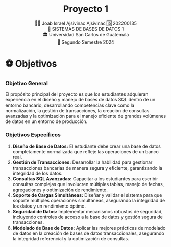 <h1 align="center">Proyecto 1</h1>

<div align="center">
🙍‍♂️ Joab Israel Ajsivinac Ajsivinac 🆔 202200135
</div>
<div align="center">
📕 SISTEMAS DE BASES DE DATOS 1
</div>
<div align="center"> 🏛 Universidad San Carlos de Guatemala</div>
<div align="center"> 📆 Segundo Semestre 2024</div>



# ⚽ Objetivos

### Objetivo General
El propósito principal del proyecto es que los estudiantes adquieran experiencia en el diseño y manejo de bases de datos SQL dentro de un entorno bancario, desarrollando competencias clave como la normalización, la gestión de transacciones, la creación de consultas avanzadas y la optimización para el manejo eficiente de grandes volúmenes de datos en un entorno de producción.

### Objetivos Específicos
1. **Diseño de Base de Datos:** El estudiante debe crear una base de datos completamente normalizada que refleje las operaciones de un banco real.
2. **Gestión de Transacciones:** Desarrollar la habilidad para gestionar transacciones bancarias de manera segura y eficiente, garantizando la integridad de los datos.
3. **Consultas SQL Avanzadas:** Capacitar a los estudiantes para escribir consultas complejas que involucren múltiples tablas, manejo de fechas, agregaciones y optimización de rendimiento.
4. **Soporte de Cargas Simultáneas:** Diseñar y validar el sistema para que soporte múltiples operaciones simultáneas, asegurando la integridad de los datos y un rendimiento óptimo.
5. **Seguridad de Datos:** Implementar mecanismos robustos de seguridad, incluyendo controles de acceso a la base de datos y gestión segura de transacciones.
6. **Modelado de Base de Datos:** Aplicar las mejores prácticas de modelado de datos en la creación de bases de datos transaccionales, asegurando la integridad referencial y la optimización de consultas.